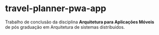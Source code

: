 # travel-planner-pwa-app
Trabalho de conclusão da disciplina **Arquitetura para Aplicações Móveis** de pós graduação em Arquitetura de sistemas distribuidos.

